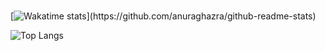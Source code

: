 <br>

[![Wakatime stats](https://github-readme-stats.vercel.app/api/wakatime?username=prammmoe&layout=compact&custom_title=What+I've+been+doing+this+day:)](https://github.com/anuraghazra/github-readme-stats)


![Top Langs](https://github-readme-stats.vercel.app/api/top-langs/?username=prammmoe&layout=compact)
<br>
